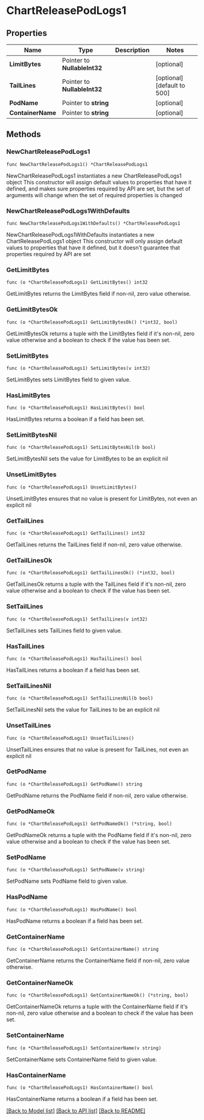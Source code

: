 # ChartReleasePodLogs1

## Properties

Name | Type | Description | Notes
------------ | ------------- | ------------- | -------------
**LimitBytes** | Pointer to **NullableInt32** |  | [optional] 
**TailLines** | Pointer to **NullableInt32** |  | [optional] [default to 500]
**PodName** | Pointer to **string** |  | [optional] 
**ContainerName** | Pointer to **string** |  | [optional] 

## Methods

### NewChartReleasePodLogs1

`func NewChartReleasePodLogs1() *ChartReleasePodLogs1`

NewChartReleasePodLogs1 instantiates a new ChartReleasePodLogs1 object
This constructor will assign default values to properties that have it defined,
and makes sure properties required by API are set, but the set of arguments
will change when the set of required properties is changed

### NewChartReleasePodLogs1WithDefaults

`func NewChartReleasePodLogs1WithDefaults() *ChartReleasePodLogs1`

NewChartReleasePodLogs1WithDefaults instantiates a new ChartReleasePodLogs1 object
This constructor will only assign default values to properties that have it defined,
but it doesn't guarantee that properties required by API are set

### GetLimitBytes

`func (o *ChartReleasePodLogs1) GetLimitBytes() int32`

GetLimitBytes returns the LimitBytes field if non-nil, zero value otherwise.

### GetLimitBytesOk

`func (o *ChartReleasePodLogs1) GetLimitBytesOk() (*int32, bool)`

GetLimitBytesOk returns a tuple with the LimitBytes field if it's non-nil, zero value otherwise
and a boolean to check if the value has been set.

### SetLimitBytes

`func (o *ChartReleasePodLogs1) SetLimitBytes(v int32)`

SetLimitBytes sets LimitBytes field to given value.

### HasLimitBytes

`func (o *ChartReleasePodLogs1) HasLimitBytes() bool`

HasLimitBytes returns a boolean if a field has been set.

### SetLimitBytesNil

`func (o *ChartReleasePodLogs1) SetLimitBytesNil(b bool)`

 SetLimitBytesNil sets the value for LimitBytes to be an explicit nil

### UnsetLimitBytes
`func (o *ChartReleasePodLogs1) UnsetLimitBytes()`

UnsetLimitBytes ensures that no value is present for LimitBytes, not even an explicit nil
### GetTailLines

`func (o *ChartReleasePodLogs1) GetTailLines() int32`

GetTailLines returns the TailLines field if non-nil, zero value otherwise.

### GetTailLinesOk

`func (o *ChartReleasePodLogs1) GetTailLinesOk() (*int32, bool)`

GetTailLinesOk returns a tuple with the TailLines field if it's non-nil, zero value otherwise
and a boolean to check if the value has been set.

### SetTailLines

`func (o *ChartReleasePodLogs1) SetTailLines(v int32)`

SetTailLines sets TailLines field to given value.

### HasTailLines

`func (o *ChartReleasePodLogs1) HasTailLines() bool`

HasTailLines returns a boolean if a field has been set.

### SetTailLinesNil

`func (o *ChartReleasePodLogs1) SetTailLinesNil(b bool)`

 SetTailLinesNil sets the value for TailLines to be an explicit nil

### UnsetTailLines
`func (o *ChartReleasePodLogs1) UnsetTailLines()`

UnsetTailLines ensures that no value is present for TailLines, not even an explicit nil
### GetPodName

`func (o *ChartReleasePodLogs1) GetPodName() string`

GetPodName returns the PodName field if non-nil, zero value otherwise.

### GetPodNameOk

`func (o *ChartReleasePodLogs1) GetPodNameOk() (*string, bool)`

GetPodNameOk returns a tuple with the PodName field if it's non-nil, zero value otherwise
and a boolean to check if the value has been set.

### SetPodName

`func (o *ChartReleasePodLogs1) SetPodName(v string)`

SetPodName sets PodName field to given value.

### HasPodName

`func (o *ChartReleasePodLogs1) HasPodName() bool`

HasPodName returns a boolean if a field has been set.

### GetContainerName

`func (o *ChartReleasePodLogs1) GetContainerName() string`

GetContainerName returns the ContainerName field if non-nil, zero value otherwise.

### GetContainerNameOk

`func (o *ChartReleasePodLogs1) GetContainerNameOk() (*string, bool)`

GetContainerNameOk returns a tuple with the ContainerName field if it's non-nil, zero value otherwise
and a boolean to check if the value has been set.

### SetContainerName

`func (o *ChartReleasePodLogs1) SetContainerName(v string)`

SetContainerName sets ContainerName field to given value.

### HasContainerName

`func (o *ChartReleasePodLogs1) HasContainerName() bool`

HasContainerName returns a boolean if a field has been set.


[[Back to Model list]](../README.md#documentation-for-models) [[Back to API list]](../README.md#documentation-for-api-endpoints) [[Back to README]](../README.md)



